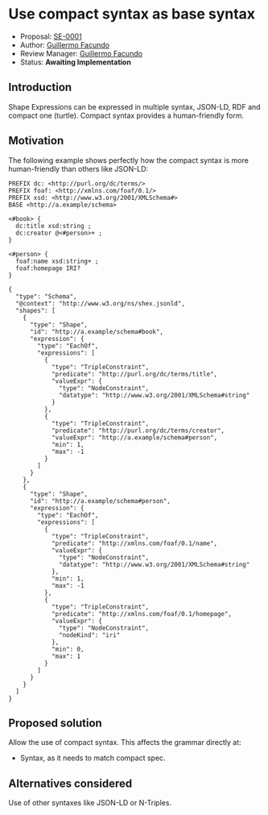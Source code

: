 # Use compact syntax as base syntax

* Proposal: [SE-0001](0001-compact-syntax.md)
* Author: [Guillermo Facundo](https://github.com/thewilly)
* Review Manager: [Guillermo Facundo](https://github.com/thewilly)
* Status: **Awaiting Implementation**

## Introduction

Shape Expressions can be expressed in multiple syntax, JSON-LD, RDF and compact one (turtle). Compact syntax provides a human-friendly form.

## Motivation

The following example shows perfectly how the compact syntax is more human-friendly than others like JSON-LD:

```shex-lite
PREFIX dc: <http://purl.org/dc/terms/>
PREFIX foaf: <http://xmlns.com/foaf/0.1/>
PREFIX xsd: <http://www.w3.org/2001/XMLSchema#>
BASE <http://a.example/schema>

<#book> {
  dc:title xsd:string ;
  dc:creator @<#person>+ ;
}

<#person> {
  foaf:name xsd:string+ ;
  foaf:homepage IRI?
}
```

```json-ld
{
  "type": "Schema",
  "@context": "http://www.w3.org/ns/shex.jsonld",
  "shapes": [
    {
      "type": "Shape",
      "id": "http://a.example/schema#book",
      "expression": {
        "type": "EachOf",
        "expressions": [
          {
            "type": "TripleConstraint",
            "predicate": "http://purl.org/dc/terms/title",
            "valueExpr": {
              "type": "NodeConstraint",
              "datatype": "http://www.w3.org/2001/XMLSchema#string"
            }
          },
          {
            "type": "TripleConstraint",
            "predicate": "http://purl.org/dc/terms/creator",
            "valueExpr": "http://a.example/schema#person",
            "min": 1,
            "max": -1
          }
        ]
      }
    },
    {
      "type": "Shape",
      "id": "http://a.example/schema#person",
      "expression": {
        "type": "EachOf",
        "expressions": [
          {
            "type": "TripleConstraint",
            "predicate": "http://xmlns.com/foaf/0.1/name",
            "valueExpr": {
              "type": "NodeConstraint",
              "datatype": "http://www.w3.org/2001/XMLSchema#string"
            },
            "min": 1,
            "max": -1
          },
          {
            "type": "TripleConstraint",
            "predicate": "http://xmlns.com/foaf/0.1/homepage",
            "valueExpr": {
              "type": "NodeConstraint",
              "nodeKind": "iri"
            },
            "min": 0,
            "max": 1
          }
        ]
      }
    }
  ]
}
```


## Proposed solution

Allow the use of compact syntax. This affects the grammar directly at:

* Syntax, as it needs to match compact spec.

## Alternatives considered

Use of other syntaxes like JSON-LD or N-Triples.
